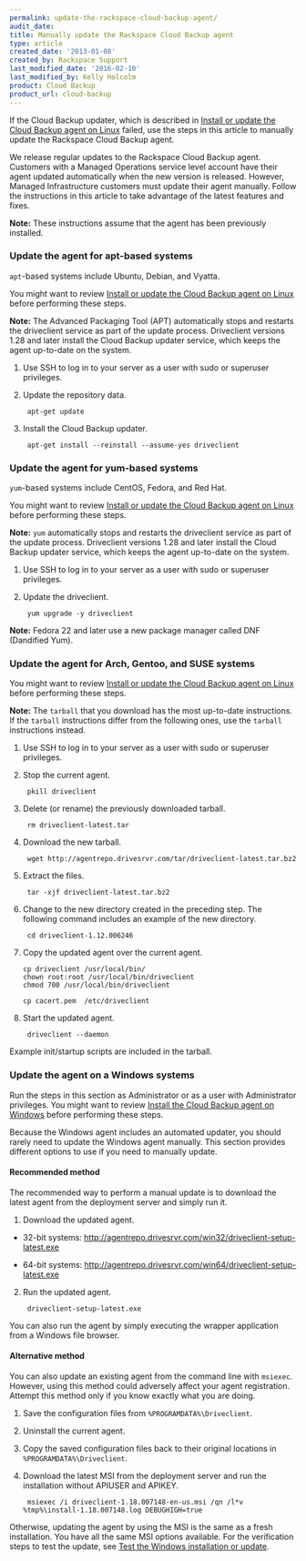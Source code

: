```yaml
---
permalink: update-the-rackspace-cloud-backup-agent/
audit_date:
title: Manually update the Rackspace Cloud Backup agent
type: article
created_date: '2013-01-08'
created_by: Rackspace Support
last_modified_date: '2016-02-10'
last_modified_by: Kelly Holcolm
product: Cloud Backup
product_url: cloud-backup
---
```


If the Cloud Backup updater, which is described in [Install or update the Cloud Backup agent on Linux](/how-to/rackspace-cloud-backup-install-the-agent-on-linux) failed, use the steps in this article to manually update the Rackspace Cloud Backup agent.

We release regular updates to the Rackspace Cloud Backup agent. Customers with a Managed Operations service level account have their agent updated automatically when the new version is released.
However, Managed Infrastructure customers must update their agent manually. Follow the instructions in this article to take advantage of the latest features and fixes.

**Note:** These instructions assume that the agent has been previously
installed.

### Update the agent for apt-based systems

`apt`-based systems include Ubuntu, Debian, and Vyatta.

You might want to review [Install or update the Cloud Backup agent on Linux](/how-to/rackspace-cloud-backup-install-the-agent-on-linux) before performing these steps.

**Note:** The Advanced Packaging Tool (APT) automatically stops and restarts the driveclient service as part of the update process. Driveclient versions 1.28 and later install the Cloud Backup updater service, which keeps the agent up-to-date on the system.

1. Use SSH to log in to your server as a user with sudo or superuser privileges.

2. Update the repository data.

        apt-get update

3. Install the Cloud Backup updater.

        apt-get install --reinstall --assume-yes driveclient

### Update the agent for yum-based systems

`yum`-based systems include CentOS, Fedora, and Red Hat.

You might want to review [Install or update the Cloud Backup agent on Linux](/how-to/rackspace-cloud-backup-install-the-agent-on-linux) before performing these steps.

**Note:** `yum` automatically stops and restarts the driveclient service as part of the update process. Driveclient versions 1.28 and later install the Cloud Backup updater service, which keeps the agent up-to-date on the system.

1. Use SSH to log in to your server as a user with sudo or superuser privileges.

2. Update the driveclient.

        yum upgrade -y driveclient

**Note:** Fedora 22 and later use a new package manager called DNF
(Dandified Yum).

### Update the agent for Arch, Gentoo, and SUSE systems

You might want to review [Install or update the Cloud Backup agent on Linux](/how-to/rackspace-cloud-backup-install-the-agent-on-linux) before performing these steps.

**Note:** The `tarball` that you download has the most up-to-date instructions. If the `tarball` instructions differ from the following ones, use the `tarball` instructions instead.

1. Use SSH to log in to your server as a user with sudo or superuser privileges.

2. Stop the current agent.

        pkill driveclient

3. Delete (or rename) the previously downloaded tarball.

        rm driveclient-latest.tar

4. Download the new tarball.

        wget http://agentrepo.drivesrvr.com/tar/driveclient-latest.tar.bz2

5. Extract the files.

        tar -xjf driveclient-latest.tar.bz2

6. Change to the new directory created in the preceding step. The following
command includes an example of the new directory.

        cd driveclient-1.12.006246

7. Copy the updated agent over the current agent.

       cp driveclient /usr/local/bin/
       chown root:root /usr/local/bin/driveclient
       chmod 700 /usr/local/bin/driveclient

       cp cacert.pem  /etc/driveclient

8. Start the updated agent.

        driveclient --daemon

Example init/startup scripts are included in the tarball.

### Update the agent on a Windows systems

Run the steps in this section as Administrator or as a user with Administrator privileges. You might want to review [Install the Cloud Backup agent on Windows](/how-to/rackspace-cloud-backup-install-the-agent-on-windows) before performing these steps.

Because the Windows agent includes an automated updater, you should rarely need to update the Windows agent manually. This section provides different options to use if you need to manually update.

#### Recommended method

The recommended way to perform a manual update is to download the latest agent
from the deployment server and simply run it.

1. Download the updated agent.

  - 32-bit systems: http://agentrepo.drivesrvr.com/win32/driveclient-setup-latest.exe

  - 64-bit systems: http://agentrepo.drivesrvr.com/win64/driveclient-setup-latest.exe

2. Run the updated agent.

        driveclient-setup-latest.exe

You can also run the agent by simply executing the wrapper application from a Windows file browser.

#### Alternative method

You can also update an existing agent from the command line with `msiexec`. However, using this method could adversely affect your agent registration. Attempt this method only if you know exactly what you are doing.

1. Save the configuration files from `%PROGRAMDATA%\Driveclient`.

2. Uninstall the current agent.

3. Copy the saved configuration files back to their original locations in `%PROGRAMDATA%\Driveclient`.

4. Download the latest MSI from the deployment server and run the installation without APIUSER and APIKEY.

        msiexec /i driveclient-1.18.007148-en-us.msi /qn /l*v %tmp%\install-1.18.007148.log DEBUGHIGH=true

Otherwise, updating the agent by using the MSI is the same as a fresh installation. You have all the same MSI options available. For the verification steps to test the update, see [Test the Windows installation or update](/how-to/rackspace-cloud-backup-install-the-agent-on-windows#test-the-windows-installation-or-update).
